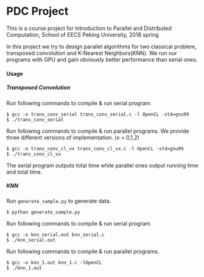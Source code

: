# PDC Project

This is a course project for Introduction to Parallel and Distributed Computation, School of EECS Peking University, 2018 spring

In this project we try to design parallel algorithms for two classical problem, transposed convolution and K-Nearest Neighbors(KNN). We run our programs with GPU and gain obviously better performance than serial ones.

#### Usage

##### Transposed Convolution

Run following commands to compile & run serial program.  

```
$ gcc -o trans_conv_serial trans_conv_serial.c -l OpenCL -std=gnu99
$ ./trans_conv_serial
```

Run following commands to compile & run parallel programs. We provide three different versions of implementation. (x = 0,1,2)  

```
$ gcc -o trans_conv_cl_vx trans_conv_cl_vx.c -l OpenCL -std=gnu99
$ ./trans_conv_cl_vx
```

The serial program outputs total time while parallel ones output running time and total time.

##### KNN

Run `generate_sample.py` to generate data.  

```
$ python generate_sample.py
```

Run following commands to compile & run serial program.  

```
$ gcc -o knn_serial.out knn_serial.c
$ ./knn_serial.out
```

Run following commands to compile & run parallel programs. 

```
$ gcc -o knn_1.out knn_1.c -lOpenCL
$ ./knn_1.out
```
